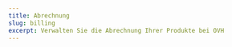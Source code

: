 ```yaml
---
title: Abrechnung
slug: billing
excerpt: Verwalten Sie die Abrechnung Ihrer Produkte bei OVH
---
```

